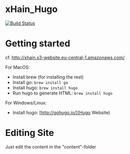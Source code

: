 # xHain_Hugo

[![Build Status](https://travis-ci.org/xHain-hackspace/xHain_Hugo.svg?branch=master)](https://travis-ci.org/xHain-hackspace/xHain_Hugo)

# Getting started

cf. http://xhain.s3-website.eu-central-1.amazonaws.com/

For MacOS:
* Install brew (for installing the rest)
* Install go: ``brew install go``
* Install hugo: ``brew install hugo``
* Run hugo to generate HTML: ``brew install hugo``

For Windows/Linux:
* Install hugo: [http://gohugo.io/](Hugo Website)

# Editing Site

Just edit the content in the "content"-folder
